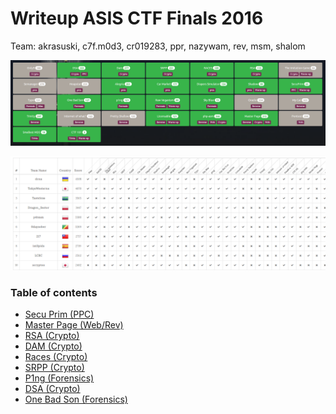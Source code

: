# Writeup ASIS CTF Finals 2016

Team: akrasuski, c7f.m0d3, cr019283, ppr, nazywam, rev, msm, shalom


![](./asis_scoreboard.png)

![](./asis_scoreboard_2.png)

### Table of contents

* [Secu Prim (PPC)](secu_prim)
* [Master Page (Web/Rev)](master_page)
* [RSA (Crypto)](rsa)
* [DAM (Crypto)](dam)
* [Races (Crypto)](races)
* [SRPP (Crypto)](srpp)
* [P1ng (Forensics)](p1ng)
* [DSA (Crypto)](dsa)
* [One Bad Son (Forensics)](one_bad_son)
